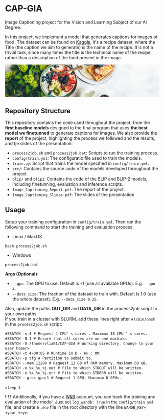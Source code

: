 # CAP-GIA
Image Captioning project for the Vision and Learning Subject of our AI Degree.

In this project, we implement a model that generates captions for images of food. The dataset can be found on [Kaggle](https://www.kaggle.com/datasets/pes12017000148/food-ingredients-and-recipe-dataset-with-images), it's a recipe dataset, where the Title (the caption we aim to generate) is the name of the recipe. It is not a trivial task, since many times the title is the technical name of the recipe, rather than a description of the food present in the image.

![food_image](github-image.jpg)

## Repository Structure
This repository contains the code used throughout the project, from the **first baseline models** designed to the final program that uses **the best model we finetunned** to generate captions for images. We also provide the **report** of the project, highlighting the process we followed and the results, and tje slides of the presentation:
- `process2job.sh` and `process2job.bat`: Scripts to run the training process.
- `config/train.yml`: The configuratio file used to train the models.
- `train.py`: Script that trains the model specified in `config/train.yml`.
- `src/`: Contains the source code of the models developed throughout the project.
- `blip/` and `blip2`: Contains the code of the BLIP and BLIP-2 models, including finetunning, evaluation and inference scripts.
- `Image_Captioning_Report.pdf`: The report of the project.
- `Image_Captioning_Slides.pdf`: The slides of the presentation.

## Usage
Setup your training configuration in `config/train.yml`. Then run the following command to start the training and evaluation process:

- Linux / MaxOS
```
bash process2job.sh
```
- Windows
```
process2job.bat
```

**Args (Optional):**
- `--gpu`: The GPU to use. Default is -1 (use all available GPUs). E.g. `--gpu 4`.
- `--data_size`: The fraction of the dataset to train with. Default is 1.0 (use the whole dataset). E.g. `--data_size 0.25`.

Also, update the paths **OUT_DIR** and **DATA_DIR** in the process2job script to your own paths.  
If you train in a cluster with SLURM, add these lines right after `#!/bin/bash` in the `process2job.sh` script:
```
#SBATCH -n 4 # Request 4 CPU' s cores . Maximum 10 CPU ’ s cores.
#SBATCH -N 1 # Ensure that all cores are on one machine.
#SBATCH -D /fhome/vlia01/CAP-GIA # Working directory. Change to your user homer>
#SBATCH -t 4-00:05 # Runtime in D - HH : MM
#SBATCH -p tfg # Partition to submit to.
#SBATCH --mem 12288 # Request 12 GB of RAM memory. Maximum 60 GB.
#SBATCH -o %x_%u_%j.out # File to which STDOUT will be written.
#SBATCH -e %x_%u_%j.err # File to which STDERR will be written.
#SBATCH --gres gpu:1 # Request 1 GPU. Maximum 8 GPUs.

sleep 3
```

**! ! !** Additionally, if you have a [W&B](https://wandb.ai/site) account, you can track the training and evaluation of the model. Just set `log_wandb: True` in the `config/train.yml` file, and create a `.env` file in the root directory with the line `WANDB_KEY=<your_key>`.